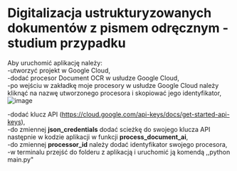 # Digitalizacja ustrukturyzowanych dokumentów z pismem odręcznym - studium przypadku

Aby uruchomić aplikację należy:\
-utworzyć projekt w Google Cloud,\
-dodać procesor Document OCR w usłudze Google Cloud,\
-po wejściu w zakładkę moje procesory w usłudze Google Cloud należy kliknąć na nazwę utworzonego procesora i skopiować jego identyfikator, \
![image](https://github.com/user-attachments/assets/dc498205-7d67-4fae-ac29-b05097968d44)

-dodać klucz API (https://cloud.google.com/api-keys/docs/get-started-api-keys), \
-do zmiennej **json_credentials** dodać scieżkę do swojego klucza API następnie w kodzie aplikacji w funkcji **process_document_ai**,  \
-do zmiennej **processor_id** należy dodać identyfikator swojego procesora, \
-w terminalu przejść do folderu z aplikacją i uruchomić ją komendą ,,python main.py"
